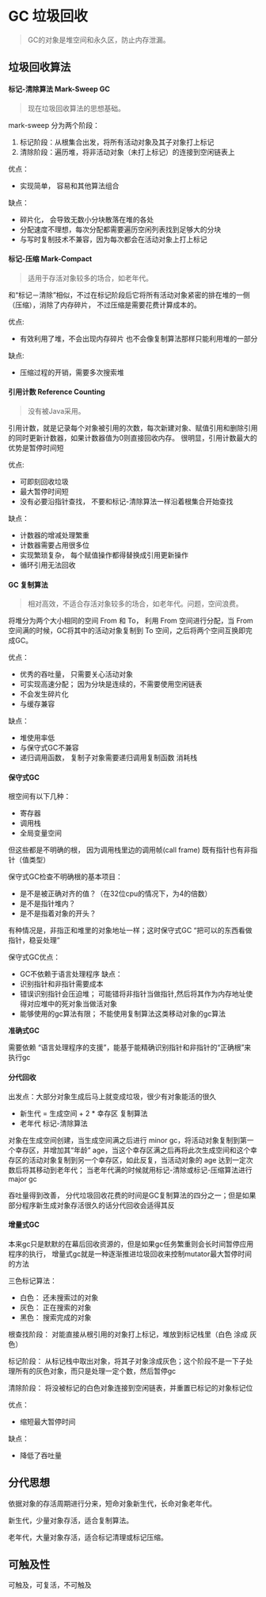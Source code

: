 # GC 垃圾回收
> GC的对象是堆空间和永久区，防止内存泄漏。

## 垃圾回收算法

#### 标记-清除算法 Mark-Sweep GC
> 现在垃圾回收算法的思想基础。

mark-sweep 分为两个阶段：
1. 标记阶段：从根集合出发，将所有活动对象及其子对象打上标记
2. 清除阶段：遍历堆，将非活动对象（未打上标记）的连接到空闲链表上

优点：
- 实现简单， 容易和其他算法组合

缺点：
- 碎片化， 会导致无数小分块散落在堆的各处
- 分配速度不理想，每次分配都需要遍历空闲列表找到足够大的分块
- 与写时复制技术不兼容，因为每次都会在活动对象上打上标记

#### 标记-压缩 Mark-Compact
> 适用于存活对象较多的场合，如老年代。

和“标记－清除”相似，不过在标记阶段后它将所有活动对象紧密的排在堆的一侧（压缩），消除了内存碎片， 不过压缩是需要花费计算成本的。

优点:
- 有效利用了堆，不会出现内存碎片 也不会像复制算法那样只能利用堆的一部分

缺点:
- 压缩过程的开销，需要多次搜索堆

#### 引用计数 Reference Counting
> 没有被Java采用。

引用计数，就是记录每个对象被引用的次数，每次新建对象、赋值引用和删除引用的同时更新计数器，如果计数器值为0则直接回收内存。 很明显，引用计数最大的优势是暂停时间短

优点:
- 可即刻回收垃圾
- 最大暂停时间短
- 没有必要沿指针查找， 不要和标记-清除算法一样沿着根集合开始查找

缺点：
- 计数器的增减处理繁重
- 计数器需要占用很多位
- 实现繁琐复杂， 每个赋值操作都得替换成引用更新操作
- 循环引用无法回收

#### GC 复制算法
> 相对高效，不适合存活对象较多的场合，如老年代。问题，空间浪费。

将堆分为两个大小相同的空间 From 和 To， 利用 From 空间进行分配，当 From 空间满的时候，GC将其中的活动对象复制到 To 空间，之后将两个空间互换即完成GC。 

优点：
- 优秀的吞吐量， 只需要关心活动对象
- 可实现高速分配； 因为分块是连续的，不需要使用空闲链表
- 不会发生碎片化
- 与缓存兼容

缺点：
- 堆使用率低
- 与保守式GC不兼容
- 递归调用函数， 复制子对象需要递归调用复制函数 消耗栈

#### 保守式GC
根空间有以下几种：
- 寄存器
- 调用栈
- 全局变量空间

但这些都是不明确的根， 因为调用栈里边的调用帧(call frame) 既有指针也有非指针（值类型）

保守式GC检查不明确根的基本项目：
- 是不是被正确对齐的值？（在32位cpu的情况下，为4的倍数）
- 是不是指针堆内？
- 是不是指着对象的开头？

有种情况是，非指正和堆里的对象地址一样；这时保守式GC “把可以的东西看做指针，稳妥处理”

保守式GC优点：
- GC不依赖于语言处理程序
缺点：
- 识别指针和非指针需要成本
- 错误识别指针会压迫堆； 可能错将非指针当做指针,然后将其作为内存地址使得对应堆中的死对象当做活对象
- 能够使用的gc算法有限； 不能使用复制算法这类移动对象的gc算法

**准确式GC**

需要依赖 “语言处理程序的支援”，能基于能精确识别指针和非指针的“正确根”来执行gc

#### 分代回收

出发点：大部分对象生成后马上就变成垃圾，很少有对象能活的很久
- 新生代 =  生成空间 + 2 * 幸存区  复制算法
- 老年代 标记-清除算法

对象在生成空间创建，当生成空间满之后进行 minor gc，将活动对象复制到第一个幸存区，并增加其“年龄” age，当这个幸存区满之后再将此次生成空间和这个幸存区的活动对象复制到另一个幸存区，如此反复，当活动对象的 age 达到一定次数后将其移动到老年代； 当老年代满的时候就用标记-清除或标记-压缩算法进行major gc

吞吐量得到改善， 分代垃圾回收花费的时间是GC复制算法的四分之一；但是如果部分程序新生成对象存活很久的话分代回收会适得其反

#### 增量式GC

本来gc只是默默的在幕后回收资源的，但是如果gc任务繁重则会长时间暂停应用程序的执行， 增量式gc就是一种逐渐推进垃圾回收来控制mutator最大暂停时间的方法

三色标记算法：
- 白色： 还未搜索过的对象
- 灰色： 正在搜索的对象
- 黑色： 搜索完成的对象

根查找阶段： 对能直接从根引用的对象打上标记，堆放到标记栈里（白色 涂成 灰色）

标记阶段： 从标记栈中取出对象，将其子对象涂成灰色；这个阶段不是一下子处理所有的灰色对象，而只是处理一定个数，然后暂停gc

清除阶段： 将没被标记的白色对象连接到空闲链表，并重置已标记的对象标记位

优点： 
- 缩短最大暂停时间

缺点：
- 降低了吞吐量


## 分代思想
依据对象的存活周期进行分来，短命对象新生代，长命对象老年代。

新生代，少量对象存活，适合复制算法。

老年代，大量对象存活，适合标记清理或标记压缩。

## 可触及性
可触及，可复活，不可触及

